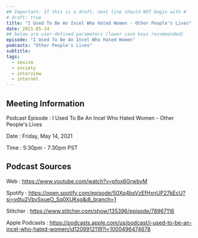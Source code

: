 ```yaml
---
## Important: If this is a draft, next line should NOT begin with #
# draft: true
title: "I Used To Be An Incel Who Hated Women - Other People's Lives"
date: 2021-05-14
## below are user-defined parameters (lower case keys recommended)
episode: "I Used To Be An Incel Who Hated Women"
podcasts: "Other People's Lives"
subtitle:
tags:
  - sexism
  - society
  - interview
  - internet
---
```


## Meeting Information

Podcast Episode
:   I Used To Be An Incel Who Hated Women - Other People's Lives

Date
:   Friday, May 14, 2021

Time
:   5:30pm - 7:30pm PST

## Podcast Sources

Web
:   https://www.youtube.com/watch?v=pfox6GrwbyM

Spotify
:   https://open.spotify.com/episode/50Xq4bsVzEfHxnUP27kEcU?si=ydtu2VbySxueO_Sq0XUKsg&dl_branch=1

Stitcher
:   https://www.stitcher.com/show/135396/episode/78967116

Apple Podcasts
:   https://podcasts.apple.com/us/podcast/i-used-to-be-an-incel-who-hated-women/id1209912119?i=1000496474678

